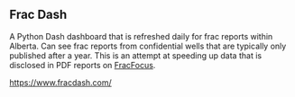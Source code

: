 ## Frac Dash

A Python Dash dashboard that is refreshed daily for frac reports within Alberta. Can see frac reports from confidential wells that are typically only published after a year.
This is an attempt at speeding up data that is disclosed in PDF reports on [FracFocus](http://fracfocus.ca/en).

https://www.fracdash.com/
